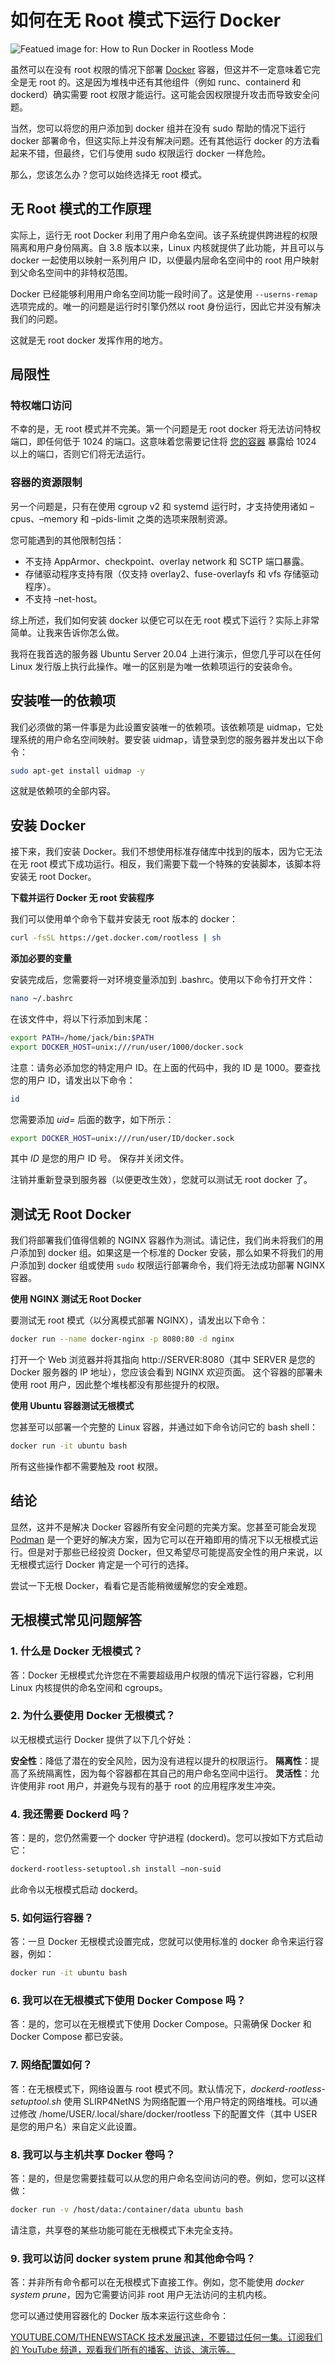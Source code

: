 # 如何在无 Root 模式下运行 Docker

![Featued image for: How to Run Docker in Rootless Mode](https://cdn.thenewstack.io/media/2022/03/14e8787f-flower-gf47577b05_640.jpg)

虽然可以在没有 root 权限的情况下部署 [Docker](https://www.docker.io/) 容器，但这并不一定意味着它完全是无 root 的。这是因为堆栈中还有其他组件（例如 runc、containerd 和 dockerd）确实需要 root 权限才能运行。这可能会因权限提升攻击而导致安全问题。

当然，您可以将您的用户添加到 docker 组并在没有 sudo 帮助的情况下运行 docker 部署命令，但这实际上并没有解决问题。还有其他运行 docker 的方法看起来不错，但最终，它们与使用 sudo 权限运行 docker 一样危险。

那么，您该怎么办？您可以始终选择无 root 模式。

## 无 Root 模式的工作原理

实际上，运行无 root Docker 利用了用户命名空间。该子系统提供跨进程的权限隔离和用户身份隔离。自 3.8 版本以来，Linux 内核就提供了此功能，并且可以与 docker 一起使用以映射一系列用户 ID，以便最内层命名空间中的 root 用户映射到父命名空间中的非特权范围。

Docker 已经能够利用用户命名空间功能一段时间了。这是使用 `--userns-remap` 选项完成的。唯一的问题是运行时引擎仍然以 root 身份运行，因此它并没有解决我们的问题。

这就是无 root docker 发挥作用的地方。

## 局限性

### 特权端口访问

不幸的是，无 root 模式并不完美。第一个问题是无 root docker 将无法访问特权端口，即任何低于 1024 的端口。这意味着您需要记住将 [您的容器](https://thenewstack.io/introduction-to-containers/) 暴露给 1024 以上的端口，否则它们将无法运行。

### 容器的资源限制

另一个问题是，只有在使用 cgroup v2 和 systemd 运行时，才支持使用诸如 –cpus、–memory 和 –pids-limit 之类的选项来限制资源。

您可能遇到的其他限制包括：

- 不支持 AppArmor、checkpoint、overlay network 和 SCTP 端口暴露。
- 存储驱动程序支持有限（仅支持 overlay2、fuse-overlayfs 和 vfs 存储驱动程序）。
- 不支持 –net-host。

综上所述，我们如何安装 docker 以便它可以在无 root 模式下运行？实际上非常简单。让我来告诉你怎么做。

我将在我首选的服务器 Ubuntu Server 20.04 上进行演示，但您几乎可以在任何 Linux 发行版上执行此操作。唯一的区别是为唯一依赖项运行的安装命令。

## 安装唯一的依赖项

我们必须做的第一件事是为此设置安装唯一的依赖项。该依赖项是 uidmap，它处理系统的用户命名空间映射。要安装 uidmap，请登录到您的服务器并发出以下命令：

```bash
sudo apt-get install uidmap -y
```

这就是依赖项的全部内容。

## 安装 Docker

接下来，我们安装 Docker。我们不想使用标准存储库中找到的版本，因为它无法在无 root 模式下成功运行。相反，我们需要下载一个特殊的安装脚本，该脚本将安装无 root Docker。

**下载并运行 Docker 无 root 安装程序**

我们可以使用单个命令下载并安装无 root 版本的 docker：

```bash
curl -fsSL https://get.docker.com/rootless | sh
```

**添加必要的变量**

安装完成后，您需要将一对环境变量添加到 .bashrc。使用以下命令打开文件：

```bash
nano ~/.bashrc
```

在该文件中，将以下行添加到末尾：

```bash
export PATH=/home/jack/bin:$PATH
export DOCKER_HOST=unix:///run/user/1000/docker.sock
```

注意：请务必添加您的特定用户 ID。在上面的代码中，我的 ID 是 1000。要查找您的用户 ID，请发出以下命令：

```bash
id
```

您需要添加 *uid=* 后面的数字，如下所示：

```bash
export DOCKER_HOST=unix:///run/user/ID/docker.sock
```

其中 *ID* 是您的用户 ID 号。
保存并关闭文件。

注销并重新登录到服务器（以便更改生效），您就可以测试无 root docker 了。

## 测试无 Root Docker

我们将部署我们值得信赖的 NGINX 容器作为测试。请记住，我们尚未将我们的用户添加到 docker 组。如果这是一个标准的 Docker 安装，那么如果不将我们的用户添加到 docker 组或使用 `sudo` 权限运行部署命令，我们将无法成功部署 NGINX 容器。

**使用 NGINX 测试无 Root Docker**

要测试无 root 模式（以分离模式部署 NGINX），请发出以下命令：

```bash
docker run --name docker-nginx -p 8080:80 -d nginx
```

打开一个 Web 浏览器并将其指向 http://SERVER:8080（其中 SERVER 是您的 Docker 服务器的 IP 地址），您应该会看到 NGINX 欢迎页面。
这个容器的部署未使用 root 用户，因此整个堆栈都没有那些提升的权限。

**使用 Ubuntu 容器测试无根模式**

您甚至可以部署一个完整的 Linux 容器，并通过如下命令访问它的 bash shell：

```bash
docker run -it ubuntu bash
```

所有这些操作都不需要触及 root 权限。

## 结论

显然，这并不是解决 Docker 容器所有安全问题的完美方案。您甚至可能会发现 [Podman](https://thenewstack.io/deploy-a-pod-on-centos-with-podman/) 是一个更好的解决方案，因为它可以在开箱即用的情况下以无根模式运行。但是对于那些已经投资 Docker，但又希望尽可能提高安全性的用户来说，以无根模式运行 Docker 肯定是一个可行的选择。

尝试一下无根 Docker，看看它是否能稍微缓解您的安全难题。

## 无根模式常见问题解答

### 1. 什么是 Docker 无根模式？

答：Docker 无根模式允许您在不需要超级用户权限的情况下运行容器，它利用 Linux 内核提供的命名空间和 cgroups。

### 2. 为什么要使用 Docker 无根模式？

以无根模式运行 Docker 提供了以下几个好处：

**安全性**：降低了潜在的安全风险，因为没有进程以提升的权限运行。
**隔离性**：提高了系统隔离性，因为每个容器都在其自己的用户命名空间中运行。
**灵活性**：允许使用非 root 用户，并避免与现有的基于 root 的应用程序发生冲突。

### 4. 我还需要 Dockerd 吗？

答：是的，您仍然需要一个 docker 守护进程 (dockerd)。您可以按如下方式启动它：

```bash
dockerd-rootless-setuptool.sh install –non-suid
```

此命令以无根模式启动 dockerd。

### 5. 如何运行容器？

答：一旦 Docker 无根模式设置完成，您就可以使用标准的 docker 命令来运行容器，例如：

```bash
docker run -it ubuntu bash
```

### 6. 我可以在无根模式下使用 Docker Compose 吗？

答：是的，您可以在无根模式下使用 Docker Compose。只需确保 Docker 和 Docker Compose 都已安装。

### 7. 网络配置如何？

答：在无根模式下，网络设置与 root 模式不同。默认情况下，*dockerd-rootless-setuptool.sh* 使用 SLIRP4NetNS 为网络配置一个用户特定的网络堆栈。可以通过修改 /home/USER/.local/share/docker/rootless 下的配置文件（其中 USER 是您的用户名）来自定义此设置。

### 8. 我可以与主机共享 Docker 卷吗？

答：是的，但是您需要挂载可以从您的用户命名空间访问的卷。例如，您可以这样做：

```bash
docker run -v /host/data:/container/data ubuntu bash
```

请注意，共享卷的某些功能可能在无根模式下未完全支持。

### 9. 我可以访问 docker system prune 和其他命令吗？

答：并非所有命令都可以在无根模式下直接工作。例如，您不能使用 *docker system prune*，因为它需要访问非 root 用户无法访问的主机内核。

您可以通过使用容器化的 Docker 版本来运行这些命令：

[
YOUTUBE.COM/THENEWSTACK
技术发展迅速，不要错过任何一集。订阅我们的 YouTube 频道，观看我们所有的播客、访谈、演示等。
](https://youtube.com/thenewstack?sub_confirmation=1)